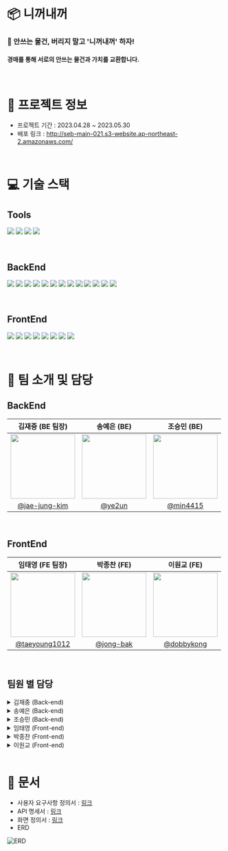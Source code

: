 # 📦 니꺼내꺼

### 👫 안쓰는 물건, 버리지 말고 '니꺼내꺼' 하자!
#### 경매를 통해 서로의 안쓰는 물건과 가치를 교환합니다.

<br/>

# 📍 프로젝트 정보
+ 프로젝트 기간 : 2023.04.28 ~ 2023.05.30
+ 배포 링크 : http://seb-main-021.s3-website.ap-northeast-2.amazonaws.com/

<br/>

# 💻 기술 스택

## Tools
<img src="https://img.shields.io/badge/GitHub-181717?style=for-the-badge&logo=GitHub&logoColor=white"> <img src="https://img.shields.io/badge/Discord-5865F2?style=for-the-badge&logo=Discord&logoColor=white"> <img src="https://img.shields.io/badge/Notion-000000?style=for-the-badge&logo=Notion&logoColor=white"> <img src="https://img.shields.io/badge/Figma-F24E1E?style=for-the-badge&logo=Figma&logoColor=white">

<br/>

## BackEnd
<img src="https://img.shields.io/badge/JAVA-FC4C02?style=for-the-badge&logo=JAVA&logoColor=white"> <img src="https://img.shields.io/badge/SpringBoot-6DB33F?style=for-the-badge&logo=SpringBoot&logoColor=white"> <img src="https://img.shields.io/badge/springsecurity-6DB33F?style=for-the-badge&logo=springsecurity&logoColor=white"> <img src="https://img.shields.io/badge/SpringWebSocket-6DB33F?style=for-the-badge&logo=SpringWebSocket&logoColor=white"> <img src="https://img.shields.io/badge/springdatajpa-6DB33F?style=for-the-badge&logo=springdatajpa&logoColor=white"> <img src="https://img.shields.io/badge/gradle-02303A?style=for-the-badge&logo=gradle&logoColor=white"> <img src="https://img.shields.io/badge/mysql-4479A1?style=for-the-badge&logo=mysql&logoColor=white"> <img src="https://img.shields.io/badge/jwt-4479A1?style=for-the-badge&logo=jwt&logoColor=white"> <img src="https://img.shields.io/badge/amazons3-569A31?style=for-the-badge&logo=amazons3&logoColor=white"> <img src="https://img.shields.io/badge/amazonec2-FF9900?style=for-the-badge&logo=amazonec2&logoColor=white"> <img src="https://img.shields.io/badge/amazonrds-527FFF?style=for-the-badge&logo=amazonrds&logoColor=white"> <img src="https://img.shields.io/badge/amazonaws-232F3E?style=for-the-badge&logo=amazonaws&logoColor=white"> <img src="https://img.shields.io/badge/Stomp-536DFE?style=for-the-badge&logo=Stomp&logoColor=white">

<br/>


## FrontEnd
<img src="https://img.shields.io/badge/javascript-F7DF1E?style=for-the-badge&logo=javascript&logoColor=white"> <img src="https://img.shields.io/badge/react-61DAFB?style=for-the-badge&logo=react&logoColor=white"> <img src="https://img.shields.io/badge/styledcomponents-DB7093?style=for-the-badge&logo=styledcomponents&logoColor=white"> <img src="https://img.shields.io/badge/eslint-4B32C3?style=for-the-badge&logo=eslint&logoColor=white">
<img src="https://img.shields.io/badge/recoil-4B32C3?style=for-the-badge&logo=recoil&logoColor=white"> <img src="https://img.shields.io/badge/axios-5A29E4?style=for-the-badge&logo=axios&logoColor=white"> <img src="https://img.shields.io/badge/reactrouter-CA4245?style=for-the-badge&logo=reactrouter&logoColor=white"> <img src="https://img.shields.io/badge/reactquery-CA4245?style=for-the-badge&logo=reactquery&logoColor=white">

<br/>

# 🤝 팀 소개 및 담당

## BackEnd

|김재중 (BE 팀장)|송예은 (BE)|조승민 (BE)|
|:--:|:--:|:--:|
|<img width="150px" height="150px" src="https://github.com/codestates-seb/seb43_main_021/assets/120040832/551594d0-eee6-412d-93e4-e6bcb5c6ff3a.jpg" />|<img width="150px" height="150px" src="https://github.com/codestates-seb/seb43_main_021/assets/120040832/95456825-17f8-49e7-9272-ed841b3b9b7b.jpg" />|<img width="150px" height="150px" src="https://github.com/codestates-seb/seb43_main_021/assets/120040832/074fc5e5-47cc-4b9d-bdd3-5af479a960ec.jpg" />|
| [@jae-jung-kim](https://github.com/jae-jung-kim) | [@ye2un](https://github.com/ye2un) | [@min4415](https://github.com/min4415) |

<br />

## FrontEnd

|임태영 (FE 팀장)|박종찬 (FE)|이원교 (FE)|
|:--:|:--:|:--:|
|<img width="150px" height="150px" src="https://github.com/codestates-seb/seb43_main_021/assets/120040832/d99ad28c-853f-41c2-bf33-c63ed33a2856.jpg" />|<img width="150px" height="150px" src="https://github.com/codestates-seb/seb43_main_021/assets/120040832/9ab61af9-350f-495b-825a-757d311dd30f.jpg" />|<img width="150px" height="150px" src="https://github.com/codestates-seb/seb43_main_021/assets/120040832/ce7d6247-6c4b-4dee-9c89-3a7b406fa8a0.jpg" />|
| [@taeyoung1012](https://github.com/taeyoung1012) | [@jong-bak](https://github.com/jong-bak) | [@dobbykong](https://github.com/dobbykong) |

<br />

## 팀원 별 담당
<details> 
<summary> 
김재중 (Back-end)
</summary>
<br />
- User CRUD <br />
- Security <br />
- JWT <br />
- Sign Up & Log In <br />
<br />
</details> 

<details> 
<summary> 
송예은 (Back-end)
</summary>
<br />
- AuctionItem CRUD <br />
- AWS 배포 <br />
<br />
</details>

<details> 
<summary> 
조승민 (Back-end)
</summary>
<br />
- BidItem CRUD <br />
- Image <br />
- Chat <br />
<br />
</details>

<details> 
<summary> 
임태영 (Front-end)
</summary>
<br />
- Landing Page <br />
- BidItem CRUD <br />
- Auction List Page <br />
- Chat Page <br />
- Search Page <br />
<br />
</details>

<details> 
<summary> 
박종찬 (Front-end)
</summary>
<br />
- MyPage <br />
- My Auction History Component <br />
- My Bid List Component <br />
- Edit Profile <br />
- Password Change <br />
- Log out <br />
- Account Termination <br />
<br />
</details>

<details> 
<summary> 
이원교 (Front-end)
</summary>
<br />
- Create Auction Page <br />
- Sign Up Page <br />
- Log In Page <br />
- Alarm Page <br />
<br />
</details>

<br/>

# 📄 문서
+ 사용자 요구사항 정의서 : [링크](https://www.notion.so/codestates/5f81b2a8f9c74ba7bdae616f46dd378b?v=ec51e24bbb7e48389129c508081eb106&p=ea532e274f5a4c01bec15593009d5a95&pm=s)
+ API 명세서 : [링크](https://www.notion.so/codestates/5f81b2a8f9c74ba7bdae616f46dd378b?v=ec51e24bbb7e48389129c508081eb106&p=2be28425e35a4d5b9468b69afbfff79d&pm=s)
+ 화면 정의서 : [링크](https://www.figma.com/file/uoIAJ7hF9wxP4SosbVGj5A/SEB_43_Main?type=design&node-id=0-1&t=ycBaLHRSXRj5gF41-0)
+ ERD

![ERD](https://github.com/codestates-seb/seb43_main_021/assets/120040832/78b6ff87-c374-43ba-9040-0cd10fb96025)


